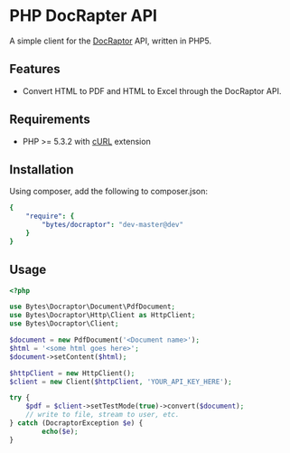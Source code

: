 # PHP DocRapter API

A simple client for the [DocRaptor](https://docraptor.com) API, written in PHP5.

## Features

* Convert HTML to PDF and HTML to Excel through the DocRaptor API.

## Requirements

* PHP >= 5.3.2 with [cURL](http://php.net/manual/en/book.curl.php) extension

## Installation

Using composer, add the following to composer.json:

```yaml
{
	"require": {
		"bytes/docraptor": "dev-master@dev"
	}
}
````

## Usage

```php
<?php

use Bytes\Docraptor\Document\PdfDocument;
use Bytes\Docraptor\Http\Client as HttpClient;
use Bytes\Docraptor\Client;

$document = new PdfDocument('<Document name>');
$html = '<some html goes here>';
$document->setContent($html);

$httpClient = new HttpClient();
$client = new Client($httpClient, 'YOUR_API_KEY_HERE');

try {
	$pdf = $client->setTestMode(true)->convert($document);
	// write to file, stream to user, etc.
} catch (DocraptorException $e) {
        echo($e);
}
```
